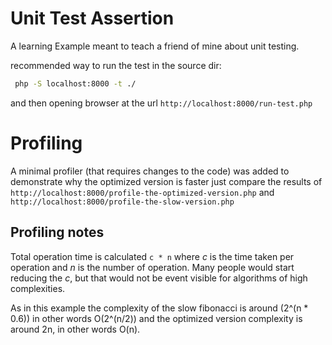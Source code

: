 # Unit Test Assertion

A learning Example meant to teach a friend of mine about unit testing.

recommended way to run the test in the source dir:
```bash
 php -S localhost:8000 -t ./
```

and then opening browser at the url `http://localhost:8000/run-test.php`

# Profiling

A minimal profiler (that requires changes to the code) was added to demonstrate why the optimized version is faster
just compare the results of `http://localhost:8000/profile-the-optimized-version.php` 
and `http://localhost:8000/profile-the-slow-version.php`

## Profiling notes
Total operation time is calculated `c * n` where *c* is the time taken per operation and *n* is the number of 
operation. Many people would start reducing the *c*, but that would not be event visible for algorithms of high 
complexities.

As in this example the complexity of the slow fibonacci is around (2^(n * 0.6)) in other words O(2^(n/2))
 and the optimized version complexity is around 2n, in other words O(n). 
